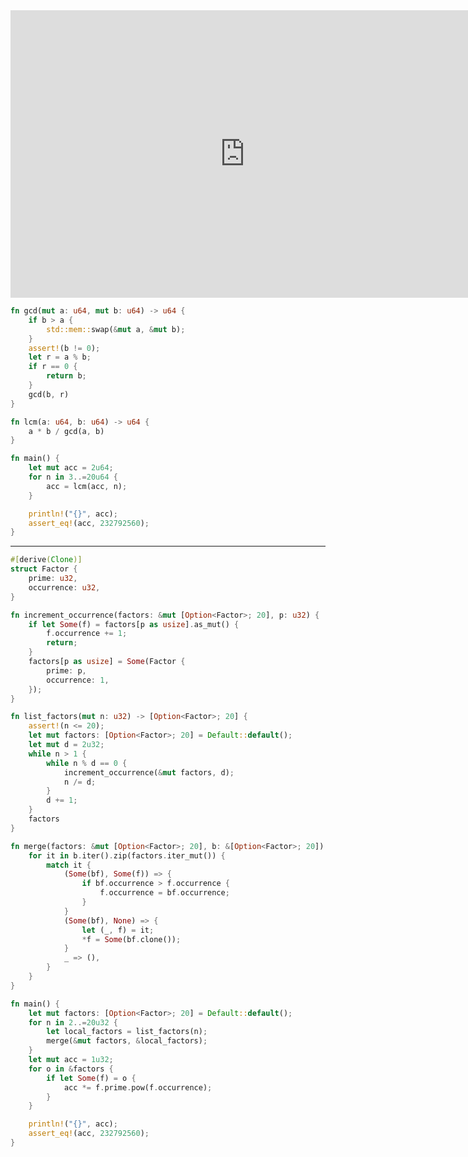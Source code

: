<html><iframe src="https://docs.google.com/presentation/d/e/2PACX-1vS0vhb4qKuLM62w4AUrn4DQfhzn9hKKS3NmOkhPK3t30mMhf7wB_KqFh5fz0vmGPZcpjP12FT7tlxZT/embed?start=false&loop=false&delayms=60000" frameborder="0" width="750" height="460" allowfullscreen="true" mozallowfullscreen="true" webkitallowfullscreen="true"></iframe></html>

```rust
fn gcd(mut a: u64, mut b: u64) -> u64 {
    if b > a {
        std::mem::swap(&mut a, &mut b);
    }
    assert!(b != 0);
    let r = a % b;
    if r == 0 {
        return b;
    }
    gcd(b, r)
}

fn lcm(a: u64, b: u64) -> u64 {
    a * b / gcd(a, b)
}

fn main() {
    let mut acc = 2u64;
    for n in 3..=20u64 {
        acc = lcm(acc, n);
    }

    println!("{}", acc);
    assert_eq!(acc, 232792560);
}
```
---
```rust
#[derive(Clone)]
struct Factor {
    prime: u32,
    occurrence: u32,
}

fn increment_occurrence(factors: &mut [Option<Factor>; 20], p: u32) {
    if let Some(f) = factors[p as usize].as_mut() {
        f.occurrence += 1;
        return;
    }
    factors[p as usize] = Some(Factor {
        prime: p,
        occurrence: 1,
    });
}

fn list_factors(mut n: u32) -> [Option<Factor>; 20] {
    assert!(n <= 20);
    let mut factors: [Option<Factor>; 20] = Default::default();
    let mut d = 2u32;
    while n > 1 {
        while n % d == 0 {
            increment_occurrence(&mut factors, d);
            n /= d;
        }
        d += 1;
    }
    factors
}

fn merge(factors: &mut [Option<Factor>; 20], b: &[Option<Factor>; 20]) {
    for it in b.iter().zip(factors.iter_mut()) {
        match it {
            (Some(bf), Some(f)) => {
                if bf.occurrence > f.occurrence {
                    f.occurrence = bf.occurrence;
                }
            }
            (Some(bf), None) => {
                let (_, f) = it;
                *f = Some(bf.clone());
            }
            _ => (),
        }
    }
}

fn main() {
    let mut factors: [Option<Factor>; 20] = Default::default();
    for n in 2..=20u32 {
        let local_factors = list_factors(n);
        merge(&mut factors, &local_factors);
    }
    let mut acc = 1u32;
    for o in &factors {
        if let Some(f) = o {
            acc *= f.prime.pow(f.occurrence);
        }
    }

    println!("{}", acc);
    assert_eq!(acc, 232792560);
}
```